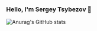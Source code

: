 ### Hello, I'm Sergey Tsybezov 👋
![Anurag's GitHub stats](https://github-readme-stats.vercel.app/api?username=TsybezovSergey&show_icons=true&theme=gotham)

<!--
**TsybezovSergey/TsybezovSergey** is a ✨ _special_ ✨ repository because its `README.md` (this file) appears on your GitHub profile.

Here are some ideas to get you started:

- 🔭 I’m currently working on ...
- 🌱 I’m currently learning ...
- 👯 I’m looking to collaborate on ...
- 🤔 I’m looking for help with ...
- 💬 Ask me about ...
- 📫 How to reach me: ...
- 😄 Pronouns: ...
- ⚡ Fun fact: ...
-->
